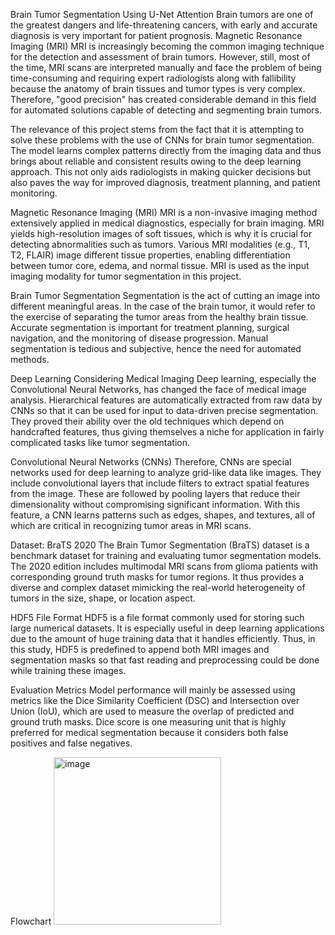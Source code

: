 Brain Tumor Segmentation Using U-Net Attention
Brain tumors are one of the greatest dangers and life-threatening cancers, with early and accurate diagnosis is very important for patient prognosis. Magnetic Resonance Imaging (MRI) MRI is increasingly becoming the common imaging technique for the detection and assessment of brain tumors. However, still, most of the time, MRI scans are interpreted manually and face the problem of being time-consuming and requiring expert radiologists along with fallibility because the anatomy of brain tissues and tumor types is very complex. Therefore, "good precision" has created considerable demand in this field for automated solutions capable of detecting and segmenting brain tumors.

The relevance of this project stems from the fact that it is attempting to solve these problems with the use of CNNs for brain tumor segmentation. The model learns complex patterns directly from the imaging data and thus brings about reliable and consistent results owing to the deep learning approach. This not only aids radiologists in making quicker decisions but also paves the way for improved diagnosis, treatment planning, and patient monitoring.

Magnetic Resonance Imaging (MRI)
MRI is a non-invasive imaging method extensively applied in medical diagnostics, especially for brain imaging. MRI yields high-resolution images of soft tissues, which is why it is crucial for detecting abnormalities such as tumors. Various MRI modalities (e.g., T1, T2, FLAIR) image different tissue properties, enabling differentiation between tumor core, edema, and normal tissue. MRI is used as the input imaging modality for tumor segmentation in this project.

Brain Tumor Segmentation
Segmentation is the act of cutting an image into different meaningful areas. In the case of the brain tumor, it would refer to the exercise of separating the tumor areas from the healthy brain tissue. Accurate segmentation is important for treatment planning, surgical navigation, and the monitoring of disease progression. Manual segmentation is tedious and subjective, hence the need for automated methods.

Deep Learning Considering Medical Imaging
Deep learning, especially the Convolutional Neural Networks, has changed the face of medical image analysis. Hierarchical features are automatically extracted from raw data by CNNs so that it can be used for input to data-driven precise segmentation. They proved their ability over the old techniques which depend on handcrafted features, thus giving themselves a niche for application in fairly complicated tasks like tumor segmentation.

Convolutional Neural Networks (CNNs)
Therefore, CNNs are special networks used for deep learning to analyze grid-like data like images. They include convolutional layers that include filters to extract spatial features from the image. These are followed by pooling layers that reduce their dimensionality without compromising significant information. With this feature, a CNN learns patterns such as edges, shapes, and textures, all of which are critical in recognizing tumor areas in MRI scans.

Dataset: BraTS 2020
The Brain Tumor Segmentation (BraTS) dataset is a benchmark dataset for training and evaluating tumor segmentation models. The 2020 edition includes multimodal MRI scans from glioma patients with corresponding ground truth masks for tumor regions. It thus provides a diverse and complex dataset mimicking the real-world heterogeneity of tumors in the size, shape, or location aspect.

HDF5 File Format
HDF5 is a file format commonly used for storing such large numerical datasets. It is especially useful in deep learning applications due to the amount of huge training data that it handles efficiently. Thus, in this study, HDF5 is predefined to append both MRI images and segmentation masks so that fast reading and preprocessing could be done while training these images.

Evaluation Metrics
Model performance will mainly be assessed using metrics like the Dice Similarity Coefficient (DSC) and Intersection over Union (IoU), which are used to measure the overlap of predicted and ground truth masks. Dice score is one measuring unit that is highly preferred for medical segmentation because it considers both false positives and false negatives.

Flowchart
<img width="268" alt="image" src="https://github.com/user-attachments/assets/7a8ac12d-580f-489a-8fae-5ae2bc9ead1b" />
